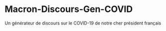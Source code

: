 # Macron-Discours-Gen-COVID
Un générateur de discours sur le COVID-19 de notre cher président français
